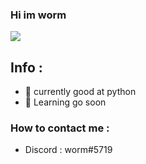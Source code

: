 ### Hi im worm
![](https://komarev.com/ghpvc/?username=o0r&color=red)

## Info : 
- 🐍 currently good at python
- 🤖 Learning go soon

### How to contact me :
- Discord : worm#5719
